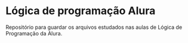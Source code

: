 # Lógica de programação Alura
Repositório para guardar os arquivos estudados nas aulas de Lógica de Programação da Alura.
